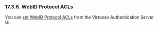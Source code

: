 <div>

<div>

<div>

<div>

### 17.3.6. WebID Protocol ACLs

</div>

</div>

</div>

You can
<a href="rdfsparqlprotocolendpoint.html#sparqloauthendpointfoafssl"
class="link" title="WebID Protocol ACLs">set WebID Protocol ACLs</a>
from the Virtuoso Authentication Server UI.

</div>
